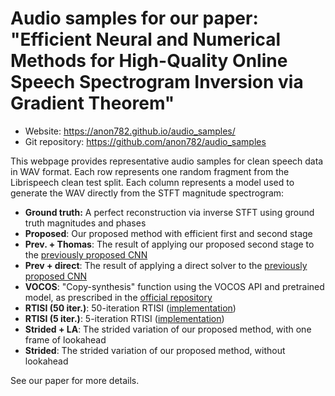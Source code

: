 # Audio samples for our paper: "Efficient Neural and Numerical Methods for High-Quality Online Speech Spectrogram Inversion via Gradient Theorem"

* Website: https://anon782.github.io/audio_samples/
* Git repository: https://github.com/anon782/audio_samples

This webpage provides representative audio samples for clean speech data in WAV format.
Each row represents one random fragment from the Librispeech clean test split.
Each column represents a model used to generate the WAV directly from the STFT magnitude spectrogram:
* **Ground truth:** A perfect reconstruction via inverse STFT using ground truth magnitudes and phases
* **Proposed**: Our proposed method with efficient first and second stage
* **Prev. + Thomas**: The result of applying our proposed second stage to the [previously proposed CNN](https://ieeexplore.ieee.org/document/9944900)
* **Prev + direct**: The result of applying a direct solver to the [previously proposed CNN](https://ieeexplore.ieee.org/document/9944900)
* **VOCOS**: "Copy-synthesis" function using the VOCOS API and pretrained model, as prescribed in the [official repository](https://github.com/gemelo-ai/vocos)
* **RTISI (50 iter.)**: 50-iteration RTISI ([implementation](https://pypi.org/project/torch-specinv))
* **RTISI (5 iter.)**: 5-iteration RTISI ([implementation](https://pypi.org/project/torch-specinv))
* **Strided + LA**: The strided variation of our proposed method, with one frame of lookahead
* **Strided**: The strided variation of our proposed method, without lookahead

See our paper for more details.
